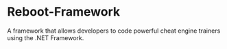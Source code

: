 # Reboot-Framework
A framework that allows developers to code powerful cheat engine trainers using the .NET Framework.
